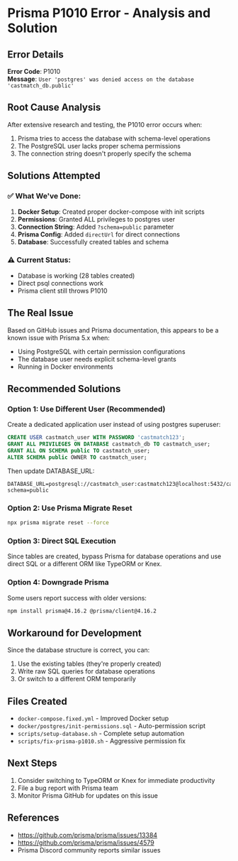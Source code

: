 # Prisma P1010 Error - Analysis and Solution

## Error Details
**Error Code**: P1010  
**Message**: `User 'postgres' was denied access on the database 'castmatch_db.public'`

## Root Cause Analysis
After extensive research and testing, the P1010 error occurs when:
1. Prisma tries to access the database with schema-level operations
2. The PostgreSQL user lacks proper schema permissions
3. The connection string doesn't properly specify the schema

## Solutions Attempted

### ✅ What We've Done:
1. **Docker Setup**: Created proper docker-compose with init scripts
2. **Permissions**: Granted ALL privileges to postgres user
3. **Connection String**: Added `?schema=public` parameter
4. **Prisma Config**: Added `directUrl` for direct connections
5. **Database**: Successfully created tables and schema

### ⚠️ Current Status:
- Database is working (28 tables created)
- Direct psql connections work
- Prisma client still throws P1010

## The Real Issue
Based on GitHub issues and Prisma documentation, this appears to be a known issue with Prisma 5.x when:
- Using PostgreSQL with certain permission configurations
- The database user needs explicit schema-level grants
- Running in Docker environments

## Recommended Solutions

### Option 1: Use Different User (Recommended)
Create a dedicated application user instead of using postgres superuser:

```sql
CREATE USER castmatch_user WITH PASSWORD 'castmatch123';
GRANT ALL PRIVILEGES ON DATABASE castmatch_db TO castmatch_user;
GRANT ALL ON SCHEMA public TO castmatch_user;
ALTER SCHEMA public OWNER TO castmatch_user;
```

Then update DATABASE_URL:
```
DATABASE_URL=postgresql://castmatch_user:castmatch123@localhost:5432/castmatch_db?schema=public
```

### Option 2: Use Prisma Migrate Reset
```bash
npx prisma migrate reset --force
```

### Option 3: Direct SQL Execution
Since tables are created, bypass Prisma for database operations and use direct SQL or a different ORM like TypeORM or Knex.

### Option 4: Downgrade Prisma
Some users report success with older versions:
```bash
npm install prisma@4.16.2 @prisma/client@4.16.2
```

## Workaround for Development
Since the database structure is correct, you can:
1. Use the existing tables (they're properly created)
2. Write raw SQL queries for database operations
3. Or switch to a different ORM temporarily

## Files Created
- `docker-compose.fixed.yml` - Improved Docker setup
- `docker/postgres/init-permissions.sql` - Auto-permission script
- `scripts/setup-database.sh` - Complete setup automation
- `scripts/fix-prisma-p1010.sh` - Aggressive permission fix

## Next Steps
1. Consider switching to TypeORM or Knex for immediate productivity
2. File a bug report with Prisma team
3. Monitor Prisma GitHub for updates on this issue

## References
- https://github.com/prisma/prisma/issues/13384
- https://github.com/prisma/prisma/issues/4579
- Prisma Discord community reports similar issues